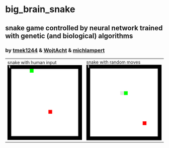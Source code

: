 # big_brain_snake

## snake game controlled by neural network trained with genetic (and biological) algorithms

### by [tmek1244](http://github.com/tmek1244) & [WojtAcht](http://github.com/WojtAcht) & [michlampert](http://github.com/michlampert)

| | |
| -- | -- |
|snake with human input <br/> ![rys](demo.gif) | snake with random moves <br/> ![rys](demo1.gif) |
